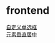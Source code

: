 # frontend

<a href="https://github.com/tiancityycf/frontend/blob/master/radio.htm" target="_blank" >自定义单选框</a> </br>
<a href="https://github.com/tiancityycf/frontend/blob/master/vertical.html" target="_blank" >元素垂直居中</a> </br>
